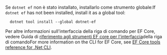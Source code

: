 <span data-ttu-id="0f1aa-101">Se `dotnet ef` non è stato installato, installarlo come strumento globale:</span><span class="sxs-lookup"><span data-stu-id="0f1aa-101">If `dotnet ef` has not been installed, install it as a global tool:</span></span>

```dotnetcli
  dotnet tool install --global dotnet-ef
```

<span data-ttu-id="0f1aa-102">Per altre informazioni sull'interfaccia della riga di comando per EF Core, vedere Guida di [riferimento agli strumenti EF core per l'interfaccia](/ef/core/miscellaneous/cli/dotnet)della riga di comando</span><span class="sxs-lookup"><span data-stu-id="0f1aa-102">For more information on the CLI for EF Core, see [EF Core tools reference for .Net CLI](/ef/core/miscellaneous/cli/dotnet).</span></span>